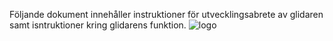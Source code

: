 Följande dokument innehåller instruktioner för utvecklingsabrete av glidaren samt isntruktioner kring glidarens funktion.
![logo](images/SeaGUL-Logga-03.png)